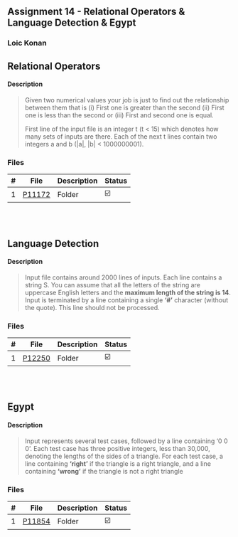 ## Assignment 14 - Relational Operators & Language Detection & Egypt

### Loic Konan

## Relational Operators

#### Description
>
> Given two numerical values your job is just to find out the relationship between them
> that is (i) First one is greater than the second (ii) First one is less than the second
> or (iii) First and second one is equal.
>
>
> First line of the input file is an integer t (t < 15) which denotes how many sets of inputs are there.
> Each of the next t lines contain two integers a and b (|a|, |b| < 1000000001).

### Files

|   #   | File               | Description | Status                  |
| :---: | ------------------ | ----------- | ----------------------- |
|   1   | [P11172](./P11172) | Folder      | :ballot_box_with_check: |

<br></br>

## Language Detection

#### Description

> Input file contains around 2000 lines of inputs.
> Each line contains a string S. You can assume that all the letters of the string are uppercase English
> letters and the **maximum length of the string is 14**.
> Input is terminated by a line containing a single **‘#’** character (without the quote).
> This line should not be processed.

### Files

|   #   | File               | Description | Status                  |
| :---: | ------------------ | ----------- | ----------------------- |
|   1   | [P12250](./P12250) | Folder      | :ballot_box_with_check: |

<br></br>

## Egypt

#### Description
>
> Input represents several test cases, followed by a line containing ‘0 0 0’.
> Each test case has three positive integers, less than 30,000, denoting the
> lengths of the sides of a triangle.
> For each test case, a line containing **‘right’** if the triangle is a right triangle,
> and a line containing **‘wrong’** if the triangle is not a right triangle
>
### Files

|   #   | File               | Description | Status                  |
| :---: | ------------------ | ----------- | ----------------------- |
|   1   | [P11854](./P11854) | Folder      | :ballot_box_with_check: |

